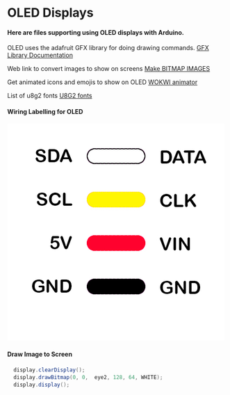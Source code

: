 # OLED Displays

#### Here are files supporting using OLED displays with Arduino.
OLED uses the adafruit GFX library for doing drawing commands. [GFX Library Documentation](https://cdn-learn.adafruit.com/downloads/pdf/adafruit-gfx-graphics-library.pdf)

Web link to convert images to show on screens [Make BITMAP IMAGES](https://javl.github.io/image2cpp/)

Get animated icons and emojis to show on OLED [WOKWI animator](https://animator.wokwi.com/)

List of u8g2 fonts [U8G2 fonts](https://github.com/olikraus/u8g2/wiki/fntlist8)


#### Wiring Labelling for OLED
![alt text](i2cGraphic.jpg "i2c graphics")


#### Draw Image to Screen
```java
  display.clearDisplay();
  display.drawBitmap(0, 0,  eye2, 128, 64, WHITE);
  display.display();
```


